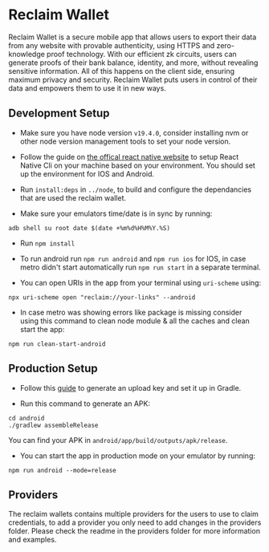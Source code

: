 # Reclaim Wallet
Reclaim Wallet is a secure mobile app that allows users to export their data from any website with provable authenticity, using HTTPS and zero-knowledge proof technology. With our efficient zk circuits, users can generate proofs of their bank balance, identity, and more, without revealing sensitive information. All of this happens on the client side, ensuring maximum privacy and security. Reclaim Wallet puts users in control of their data and empowers them to use it in new ways.

## Development Setup
- Make sure you have node version `v19.4.0`, consider installing nvm or other node version management tools to set your node version.

- Follow the guide on [the offical react native website](https://reactnative.dev/docs/environment-setup) to setup React Native Cli on your machine based on your environment. You should set up the environment for IOS and Android.

- Run `install:deps` in `../node`, to build and configure the dependancies that are used the reclaim wallet.

- Make sure your emulators time/date is in sync by running:

```
adb shell su root date $(date +%m%d%H%M%Y.%S)
```

- Run `npm install`

- To run android run `npm run android` and `npm run ios` for IOS, in case metro didn't start automatically run `npm run start` in a separate terminal.

- You can open URIs in the app from your terminal using `uri-scheme` using:

```
npx uri-scheme open "reclaim://your-links" --android
```

- In case metro was showing errors like package is missing consider using this command to clean node module & all the caches and clean start the app:

```
npm run clean-start-android
```

## Production Setup

- Follow this [guide](https://reactnative.dev/docs/signed-apk-android) to generate an upload key and set it up in Gradle.

- Run this command to generate an APK:

```
cd android
./gradlew assembleRelease
```

You can find your APK in `android/app/build/outputs/apk/release`.

- You can start the app in production mode on your emulator by running:
```
npm run android --mode=release
```

## Providers
The reclaim wallets contains multiple providers for the users to use to claim credentials, to add a provider you only need to add changes in the providers folder. Please check the readme in the providers folder for more information and examples.